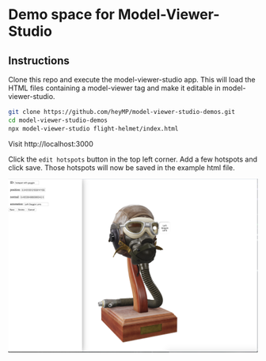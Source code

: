 # Demo space for Model-Viewer-Studio

## Instructions

Clone this repo and execute the model-viewer-studio app. This will load the HTML files containing a model-viewer tag and make it editable in model-viewer-studio.

```bash
git clone https://github.com/heyMP/model-viewer-studio-demos.git
cd model-viewer-studio-demos
npx model-viewer-studio flight-helmet/index.html
```

Visit http://localhost:3000

Click the `edit hotspots` button in the top left corner. Add a few hotspots and click save. Those hotspots will now be saved in the example html file. 

![](./screenshot.png)